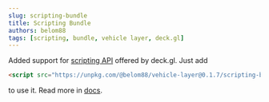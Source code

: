 ```yaml
---
slug: scripting-bundle
title: Scripting Bundle
authors: belom88
tags: [scripting, bundle, vehicle layer, deck.gl]
---
```


Added support for [scripting API](https://deck.gl/docs/get-started/using-standalone#using-the-scripting-api) offered by deck.gl. Just add

```html
<script src="https://unpkg.com/@belom88/vehicle-layer@0.1.7/scripting-bundle.js"></script>
```

to use it.
Read more in [docs](../docs/scripting-bundle).
